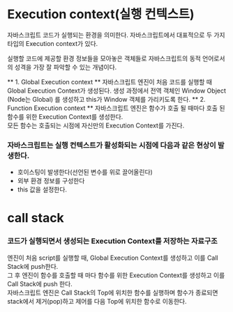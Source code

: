 # Execution context(실행 컨텍스트)
   
   
자바스크립트 코드가 실행되는 환경을 의미한다.
자바스크립트에서 대표적으로 두 가지 타입의 Execution context가 있다.

실행할 코드에 제공할 환경 정보들을 모아놓은 객체들로 자바스크립트의 동적 언어로서의 성격을 가장 잘 파악할 수 있는 개념이다.
   
**   1. Global Execution context   **
      자바스크립트 엔진이 처음 코드를 실행할 때 Global Execution Context가 생성된다. 생성 과정에서 전역 객체인 Window Object (Node는 Global) 를 생성하고 this가 Window 객체를 가리키도록 한다.
**   2. Function Execution context   **
      자바스크립트 엔진은 함수가 호출 될 때마다 호출 된 함수를 위한 Execution Context를 생성한다.    
      모든 함수는 호출되는 시점에 자신만의 Execution Context를 가진다.
      
      
### 자바스크립트는 실행 컨텍스트가 활성화되는 시점에 다음과 같은 현상이 발생한다.
  - 호이스팅이 발생한다(선언된 변수를 위로 끌어올린다)
  - 외부 환경 정보를 구성한다
  - this 값을 설정한다.


# call stack
### 코드가 실행되면서 생성되는 Execution Context를 저장하는 자료구조
   
   엔진이 처음 script를 실행할 때, Global Execution Context를 생성하고 이를 Call Stack에 push한다.  
   그 후 엔진이 함수를 호출할 때 마다 함수를 위한 Execution Context를 생성하고 이를 Call Stack에 push 한다.   
   자바스크립트 엔진은 Call Stack의 Top에 위치한 함수를 실행하며 함수가 종료되면 stack에서 제거(pop)하고 제어를 다음 Top에 위치한 함수로 이동한다.   
